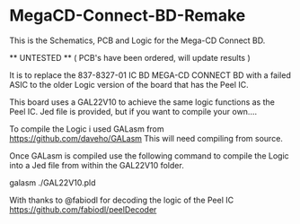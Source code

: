 # MegaCD-Connect-BD-Remake
 This is the Schematics, PCB and Logic for the Mega-CD Connect BD.

** UNTESTED **
( PCB's have been ordered, will update results )

It is to replace the 837-8327-01 IC BD MEGA-CD CONNECT BD with a failed ASIC to the older Logic version of the board that has the Peel IC.

This board uses a GAL22V10 to achieve the same logic functions as the Peel IC. Jed file is provided, but if you want to compile your own....

To compile the Logic i used GALasm from https://github.com/daveho/GALasm This will need compiling from source.

Once GALasm is compiled use the following command to compile the Logic into a Jed file from within the GAL22V10 folder.

galasm ./GAL22V10.pld


With thanks to @fabiodl for decoding the logic of the Peel IC
https://github.com/fabiodl/peelDecoder
